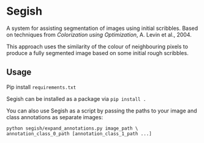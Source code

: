 # Segish

A system for assisting segmentation of images using initial scribbles. Based on techniques from _Colorization using Optimization_, A. Levin et al., 2004.

This approach uses the similarity of the colour of neighbouring pixels to produce a fully segmented image based on some initial rough scribbles.

## Usage

Pip install `requirements.txt`

Segish can be installed as a package via `pip install .`

You can also use Segish as a script by passing the paths to your image and class annotations as separate images:

```console
python segish/expand_annotations.py image_path \
annotation_class_0_path [annotation_class_1_path ...]
```


